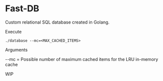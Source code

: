 # Fast-DB

Custom relational SQL database created in Golang.

Execute

```./database --mc=<MAX_CACHED_ITEMS>```

Arguments

--mc = Possible number of maximum cached items for the LRU in-memory cache

WIP
